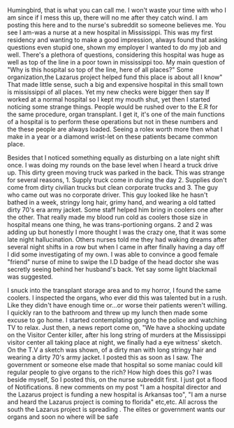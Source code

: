 Humingbird, that is what you can call me. I won't waste your time with who I am since if I mess this up, there will no me after they catch wind. I am posting this here and to the nurse's subreddit so someone believes me. You see I am-was a nurse at a new hospital in Mississippi. This was my first residency and wanting to make a good impression, always found that asking questions even stupid one, shown my employer I wanted to do my job and well. There's a plethora of questions, considering this hospital was huge as well as top of the line in a poor town in mississippi too. My main question of "Why is this hospital so top of the line, here of all places?" Some organization,the Lazarus project helped fund this place is about all I know" That made little sense, such a big and expensive hospital in this small town is mississippi of all places. Yet my new checks were bigger then say If worked at a normal hospital so I kept my mouth shut, yet then I started noticing some strange things. People would be rushed over to the E.R for the same procedure, organ transplant. I get it, it's one of the main functions of a hospital is to perform these operations but not in these numbers and the these people are always loaded. Seeing a rolex worth more then what I make in a year or a diamond wrist-let on these patients became common place.

Besides that I noticed something equally as disturbing on a late night shift once. I was doing my rounds on the base level when I heard a truck drive up. This dirty green moving truck was parked in the back. This was strange for several reasons, 1. Supply truck come in during the day 2. Supplies don't come from dirty civilian trucks but clean corporate trucks and 3. The guy who came out was no corporate driver. This guy looked like he hasn't bathed in a week, stringy long hair, grimy hand, and wearing a old tatted dirty 70's era army jacket. Some staff helped him bring in coolers one after the other. That really made my blood run cold as coolers those size in hospital means one thing, he was trans-portioning organs. 2 and 2 was adding up but honestly I more thought I was the crazy one, that it was some late night hallucination. Others nurses told me they had waking dreams after several night shifts in a row but when I came in after finally having a day off I did some investigating of my own. I was able to convince a good female "friend" nurse of mine to swipe the I.D badge of the head doctor she was secretly seeing behind her husband's back. Yet say some light blackmail was suggested.

I snuck into the transplant storage area and to my horror, I found the same coolers. I inspected the organs, who ever did this was talented but in a rush. Like they didn't have enough time or...or worse their patients weren't willing. I quickly ran to the bathroom and threw up my lunch then made some excuse to go home. I started contemplating gong to the police and watching TV to relax. Just then, a news report come on, "We have a shocking update on the Visitor Center killer, after his long string of murders at the Mississippi visitor center all taking place at night, we finally had a eye witness' sketch. On the T.V a sketch was shown, of a dirty man with long stringy hair and wearing a dirty 70's army jacket. I posted this as soon as I saw. The government or someone else made that hospital so some maniac could kill regular people to give organs to the rich? How high does this go? I was beside myself, So I posted this, on the nurse subreddit first. I just got a flood of Notifications. 8 new comments on my post "I am a hospital director and the Lazarus project is funding a new hospital is Arkansas too", "I am a nurse and heard the Lazarus project is coming to florida" etc,etc. All across the south the Lazarus project is spreading . The elites or government wants our organs and soon no where will be safe